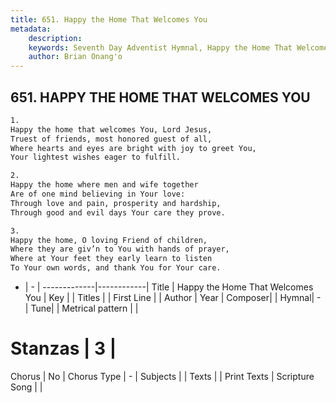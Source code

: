 ```yaml
---
title: 651. Happy the Home That Welcomes You
metadata:
    description: 
    keywords: Seventh Day Adventist Hymnal, Happy the Home That Welcomes You, , 
    author: Brian Onang'o
---
```



## 651. HAPPY THE HOME THAT WELCOMES YOU

```txt
1.
Happy the home that welcomes You, Lord Jesus,
Truest of friends, most honored guest of all,
Where hearts and eyes are bright with joy to greet You,
Your lightest wishes eager to fulfill.

2.
Happy the home where men and wife together
Are of one mind believing in Your love:
Through love and pain, prosperity and hardship,
Through good and evil days Your care they prove.

3.
Happy the home, O loving Friend of children,
Where they are giv’n to You with hands of prayer,
Where at Your feet they early learn to listen
To Your own words, and thank You for Your care.
```

- |   -  |
-------------|------------|
Title | Happy the Home That Welcomes You |
Key |  |
Titles |  |
First Line |  |
Author | 
Year | 
Composer|  |
Hymnal|  - |
Tune|  |
Metrical pattern | |
# Stanzas | 3 |
Chorus | No |
Chorus Type | - |
Subjects |  |
Texts |  |
Print Texts | 
Scripture Song |  |
  
